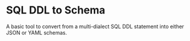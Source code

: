 # SQL DDL to Schema

A basic tool to convert from a multi-dialect SQL DDL statement into either JSON or YAML schemas.

